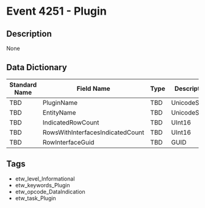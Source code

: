 # Event 4251 - Plugin

## Description
None

## Data Dictionary
|Standard Name|Field Name|Type|Description|Sample Value|
|---|---|---|---|---|
|TBD|PluginName|TBD|UnicodeString|None|None|
|TBD|EntityName|TBD|UnicodeString|None|None|
|TBD|IndicatedRowCount|TBD|UInt16|None|None|
|TBD|RowsWithInterfacesIndicatedCount|TBD|UInt16|None|None|
|TBD|RowInterfaceGuid|TBD|GUID|None|None|

## Tags
* etw_level_Informational
* etw_keywords_Plugin
* etw_opcode_DataIndication
* etw_task_Plugin